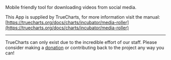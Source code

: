 Mobile friendly tool for downloading videos from social media.


This App is supplied by TrueCharts, for more information visit the manual: [https://truecharts.org/docs/charts/incubator/media-roller](https://truecharts.org/docs/charts/incubator/media-roller)

---

TrueCharts can only exist due to the incredible effort of our staff.
Please consider making a [donation](https://truecharts.org/docs/about/sponsor) or contributing back to the project any way you can!
